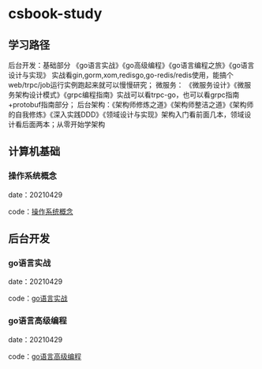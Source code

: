 # csbook-study

## 学习路径

后台开发：基础部分 《go语言实战》《go高级编程》《go语言编程之旅》《go语言设计与实现》 实战看gin,gorm,xom,redisgo,go-redis/redis使用，能搞个web/trpc/job运行实例跑起来就可以慢慢研究；
微服务： 《微服务设计》《微服务架构设计模式》《grpc编程指南》实战可以看trpc-go，也可以看grpc指南+protobuf指南部分；
后台架构：《架构师修炼之道》《架构师整洁之道》《架构师的自我修炼》《深入实践DDD》《领域设计与实现》架构入门看前面几本，领域设计看后面两本；从零开始学架构

## 计算机基础

### 操作系统概念

date：20210429

code：[操作系统概念](https://github.com/huxiangyu99/OperatingSystemsConcepts)

## 后台开发

### go语言实战

date：20210429

code：[go语言实战](https://github.com/huxiangyu99/goinaction)

### go语言高级编程

date：20210429

code：[go语言高级编程](https://github.com/huxiangyu99/advanced-go-programming)
